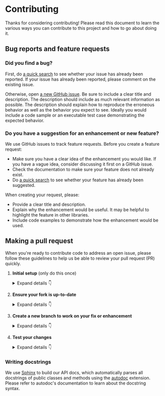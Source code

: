 # Contributing

Thanks for considering contributing! Please read this document to learn the various ways you can contribute to this project and how to go about doing it.

## Bug reports and feature requests

### Did you find a bug?

First, do [a quick search](https://github.com/chaimain/asgardpy/issues) to see whether your issue has already been reported.
If your issue has already been reported, please comment on the existing issue.

Otherwise, open [a new GitHub issue](https://github.com/chaimain/asgardpy/issues).  Be sure to include a clear title
and description.  The description should include as much relevant information as possible.  The description should
explain how to reproduce the erroneous behavior as well as the behavior you expect to see.  Ideally you would include a
code sample or an executable test case demonstrating the expected behavior.

### Do you have a suggestion for an enhancement or new feature?

We use GitHub issues to track feature requests. Before you create a feature request:

* Make sure you have a clear idea of the enhancement you would like. If you have a vague idea, consider discussing
it first on a GitHub issue.
* Check the documentation to make sure your feature does not already exist.
* Do [a quick search](https://github.com/chaimain/asgardpy/issues) to see whether your feature has already been suggested.

When creating your request, please:

* Provide a clear title and description.
* Explain why the enhancement would be useful. It may be helpful to highlight the feature in other libraries.
* Include code examples to demonstrate how the enhancement would be used.

## Making a pull request

When you're ready to contribute code to address an open issue, please follow these guidelines to help us be able to review your pull request (PR) quickly.

1. **Initial setup** (only do this once)

    <details><summary>Expand details 👇</summary><br/>

    If you haven't already done so, please [fork](https://help.github.com/en/enterprise/2.13/user/articles/fork-a-repo) this repository on GitHub.

    Then clone your fork locally with

        git clone https://github.com/USERNAME/asgardpy.git

    or

        git clone git@github.com:USERNAME/asgardpy.git

    At this point the local clone of your fork only knows that it came from *your* repo, github.com/USERNAME/asgardpy.git, but doesn't know anything the *main* repo, [https://github.com/chaimain/asgardpy.git](https://github.com/chaimain/asgardpy). You can see this by running

        git remote -v

    which will output something like this:

        origin https://github.com/USERNAME/asgardpy.git (fetch)
        origin https://github.com/USERNAME/asgardpy.git (push)

    This means that your local clone can only track changes from your fork, but not from the main repo, and so you won't be able to keep your fork up-to-date with the main repo over time. Therefore you'll need to add another "remote" to your clone that points to [https://github.com/chaimain/asgardpy.git](https://github.com/chaimain/asgardpy). To do this, run the following:

        git remote add upstream https://github.com/chaimain/asgardpy.git

    Now if you do `git remote -v` again, you'll see

        origin https://github.com/USERNAME/asgardpy.git (fetch)
        origin https://github.com/USERNAME/asgardpy.git (push)
        upstream https://github.com/chaimain/asgardpy.git (fetch)
        upstream https://github.com/chaimain/asgardpy.git (push)

    Finally, you'll need to create a Python 3 virtual environment suitable for working on this project. There a number of tools out there that making working with virtual environments easier.
    The most direct way is with the [`venv` module](https://docs.python.org/3.7/library/venv.html) in the standard library, but if you're new to Python or you don't already have a recent Python 3 version installed on your machine,
    we recommend [Miniconda](https://docs.conda.io/en/latest/miniconda.html).

    On Mac, for example, you can install Miniconda with [Homebrew](https://brew.sh/):

        brew install miniconda

    Then you can create and activate a new Python environment by running:

        conda create -n asgardpy python=3.11
        conda activate asgardpy

    Once your virtual environment is activated, you can install your local clone in "editable mode" with

        pip install -e .[dev]

    The "editable mode" comes from the `-e` argument to `pip`, and essential just creates a symbolic link from the site-packages directory of your virtual environment to the source code in your local clone. That way any changes you make will be immediately reflected in your virtual environment.

    </details>

2. **Ensure your fork is up-to-date**

    <details><summary>Expand details 👇</summary><br/>

    Once you've added an "upstream" remote pointing to [https://github.com/chaimain/asgardpy.git](https://github.com/chaimain/asgardpy), keeping your fork up-to-date is easy:

        git checkout main  # if not already on main
        git pull --rebase upstream main
        git push

    </details>

3. **Create a new branch to work on your fix or enhancement**

    <details><summary>Expand details 👇</summary><br/>

    Committing directly to the main branch of your fork is not recommended. It will be easier to keep your fork clean if you work on a separate branch for each contribution you intend to make.

    You can create a new branch with

        # replace BRANCH with whatever name you want to give it
        git checkout -b BRANCH
        git push -u origin BRANCH

    </details>

4. **Test your changes**

    <details><summary>Expand details 👇</summary><br/>

    Our continuous integration (CI) testing runs [a number of checks](https://github.com/chaimain/asgardpy/actions) for each pull request on [GitHub Actions](https://github.com/features/actions). You can run most of these tests locally, which is something you should do *before* opening a PR to help speed up the review process and make it easier for us.

    First, you should run [`isort`](https://github.com/PyCQA/isort) and [`black`](https://github.com/psf/black) to make sure you code is formatted consistently.
    Many IDEs support code formatters as plugins, so you may be able to setup isort and black to run automatically every time you save.
    For example, [`black.vim`](https://github.com/psf/black/tree/master/plugin) will give you this functionality in Vim. But both `isort` and `black` are also easy to run directly from the command line.
    Just run this from the root of your clone:

        isort src/asgardpy
        black src/asgardpy

    Our CI also uses [`ruff`](https://github.com/chaimain/asgardpy/tree/main/tests) to lint the code base, [`mypy`](http://mypy-lang.org/) for type-checking and [`codespell`](https://github.com/codespell-project/codespell) for a basic spelling check. You should run these next with

        ruff check src/asgardpy
        mypy src/asgardpy
        codespell src/asgardpy

    We also have [`pre-commit hook`](https://pre-commit.com/) for automatic adherence for the above checks with each commit.

    We also strive to maintain high test coverage, so most contributions should include additions to the existing unit tests. These tests are run with [`pytest`](https://docs.pytest.org/en/latest/), which you can use to locally run any test modules that you've added or changed.

    For example, if you've fixed a bug in `asgardpy/a/b.py`, you can run the tests specific to that module with

        pytest -v -m "test_data or not test_data" tests/a/b_test.py

    To check the code coverage locally in this example, you could run

        pytest -v -m "test_data or not test_data" --cov asgardpy.a.b tests/a/b_test.py

    We mainly use the tool [`tox`](https://tox.wiki/en/latest/) to run the above code formatting checks and unit tests.
    The tool uses various environments to perform its checks, which can be checked by

        tox --listenvs

    For running unit tests one can use the standard environment

        tox -e test-std

    or for running the tests in parallel

        tox -e test-quick

    For quick checks on unit tests specific to a sub-package, one can always use the direct commands for pytest mentioned above.

    If your contribution involves additions to any public part of the API, we require that you write docstrings
    for each function, method, class, or module that you add.
    See the [Writing docstrings](#writing-docstrings) section below for details on the syntax.
    You should test to make sure the API documentation can build without errors by running

        make docs

    If the build fails, it's most likely due to small formatting issues. If the error message isn't clear, feel free to comment on this in your pull request.

    And finally, add a News Fragment in `docs/changes/` as per the `README` in there, based on your contribution.

    After all of the above checks have passed, you can now open [a new GitHub pull request](https://github.com/chaimain/asgardpy/pulls).
    Make sure you have a clear description of the problem and the solution, and include a link to relevant issues.

    We look forward to reviewing your PR!

    </details>

### Writing docstrings

We use [Sphinx](https://www.sphinx-doc.org/en/master/index.html) to build our API docs, which automatically parses all docstrings
of public classes and methods using the [autodoc](https://www.sphinx-doc.org/en/master/usage/extensions/autodoc.html) extension.
Please refer to autodoc's documentation to learn about the docstring syntax.

